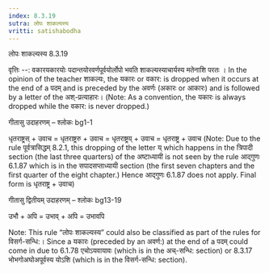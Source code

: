 ```yaml
---
index: 8.3.19
sutra: लोपः शाकल्यस्य
vritti: satishabodha
---
```



 लोपः शाकल्यस्य 8.3.19 


वृत्तिः --: वकारयकारयोः पदान्तयोरवर्णपूर्वयोर्लोपो भवति शाकल्यस्याचार्यस्य मतेनाशि परतः । In the opinion of the teacher शाकल्यः, the यकारः or वकार: is dropped when it occurs at the end of a पदम् and is preceded by the अवर्णः (अकारः or आकारः) and is followed by a letter of the अश्-प्रत्याहारः। (Note: As a convention, the यकारः is always dropped while the वकार: is never dropped.) 


गीतासु उदाहरणम् – श्लोकः bg1-1 


धृतराष्ट्रस् + उवाच = धृतराष्ट्ररु + उवाच = धृतराष्ट्रय् + उवाच = धृतराष्ट्र + उवाच (Note: Due to the rule पूर्वत्रासिद्धम् 8.2.1, this dropping of the letter य् which happens in the त्रिपादी section (the last three quarters) of the अष्टाध्यायी is not seen by the rule आद्गुणः 6.1.87 which is in the सपादसप्ताध्यायी section (the first seven chapters and the first quarter of the eight chapter.) Hence आद्गुणः 6.1.87 does not apply. Final form is धृतराष्ट्र + उवाच) 


गीतासु द्वितीयम् उदाहरणम् – श्लोकः bg13-19 


उभौ + अपि = उभाव् + अपि = उभावपि 


Note: This rule “लोपः शाकल्यस्य” could also be classified as part of the rules for विसर्ग-सन्धि:। Since a यकारः (preceded by an अवर्ण:) at the end of a पदम् could come in due to 6.1.78 एचोऽयवायावः (which is in the अच्-सन्धि: section) or 8.3.17 भोभगोअघोअपूर्वस्य योऽशि (which is in the विसर्ग-सन्धि: section). 


